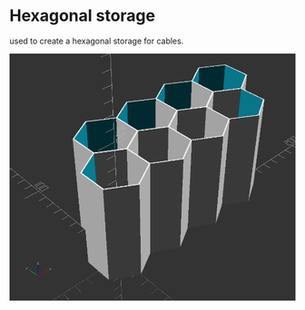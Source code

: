 # Hexagonal storage

used to create a hexagonal storage for cables. 

![rendered image of 8 hexagonal cylinders](hex_storage.png)
